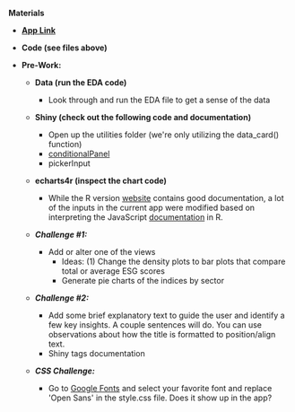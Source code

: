 **Materials**

- [**App Link**](https://reason.shinyapps.io/esg_data_app/)

- **Code (see files above)**

- **Pre-Work:**
  - **Data (run the EDA code)**
    - Look through and run the EDA file to get a sense of the data
  - **Shiny (check out the following code and documentation)**
    - Open up the utilities folder (we're only utilizing the data_card() function)
    - [conditionalPanel](https://shiny.rstudio.com/reference/shiny/1.6.0/conditionalPanel.html)
    - pickerInput
  - **echarts4r (inspect the chart code)**
    - While the R version [website](https://echarts4r.john-coene.com/) contains good documentation, a lot of the inputs in the current app were modified based on interpreting the JavaScript [documentation](https://echarts.apache.org/en/option.html#title) in R.
    
  - ***Challenge #1:***
    - Add or alter one of the views
      - Ideas: (1) Change the density plots to bar plots that compare total or average ESG scores
      - Generate pie charts of the indices by sector
  - ***Challenge #2:***
    - Add some brief explanatory text to guide the user and identify a few key insights. A couple sentences will do. You can use observations about how the title is formatted to position/align text.
    - Shiny tags documentation
  - ***CSS Challenge:***
    - Go to [Google Fonts](https://fonts.google.com/) and select your favorite font and replace &#39;Open Sans&#39; in the style.css file. Does it show up in the app?
